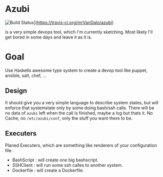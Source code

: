 # Azubi

![Build Status](https://travis-ci.org/mrVanDalo/azubi.svg?branch=master)](https://travis-ci.org/mrVanDalo/azubi)

is a very simple devops tool, which I'm currently sketching.
Most likely I'll get bored in some days and leave it as it is.

# Goal

Use Haskells awesome type system to create a devop tool like puppet, ansible, salt, chef, ... 

## Design

It should give you a very simple language to describe system states,
but will enforce that systemstate only by some doing bash/ssh calls.
There will be no data of `azubi` left when the call is finished, maybe a log but thats it.
No Cache, no `/etc/azubi/conf`, only the stuff you want there to be.

## Executers

Planed Executers, which are something like renderers of your configuration file.

* BashScript : will create one big bashscript.
* SSHClient : will run some ssh calles to another system.
* Dockerfile : will create a Dockerfile.



